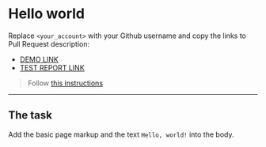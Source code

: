 # Hello world
Replace `<your_account>` with your Github username and copy the links to Pull Request description:
- [DEMO LINK](https://skorykdariia.github.io/layout_hello-world/)
- [TEST REPORT LINK](https://skoryk.github.io/layout_hello-world/report/html_report/)

> Follow [this instructions](https://mate-academy.github.io/layout_task-guideline/#how-to-solve-the-layout-tasks-on-github)
___

## The task
Add the basic page markup and the text `Hello, world!` into the body.
